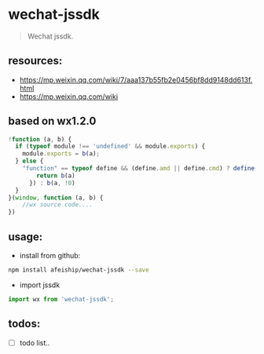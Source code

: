 # wechat-jssdk
> Wechat jssdk.


## resources:
+ https://mp.weixin.qq.com/wiki/7/aaa137b55fb2e0456bf8dd9148dd613f.html
+ https://mp.weixin.qq.com/wiki

## based on wx1.2.0
```javascript
!function (a, b) {
  if (typeof module !== 'undefined' && module.exports) {
    module.exports = b(a);
  } else {
    "function" == typeof define && (define.amd || define.cmd) ? define(function () {
        return b(a)
      }) : b(a, !0)
  }
}(window, function (a, b) {
    //wx source code....
})
```

## usage:
+ install from github:
```bash
npm install afeiship/wechat-jssdk --save
```
+ import jssdk
```javascript 1.8
import wx from 'wechat-jssdk';
```

## todos:
- [ ] todo list..

